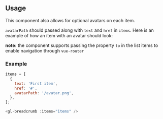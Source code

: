 ## Usage

This component also allows for optional avatars on each item.

`avatarPath` should passed along with `text` and `href` in `items`.
Here is an example of how an item with an avatar should look:

**note:** the component supports passing the property `to` in the list items to enable navigation
through `vue-router`

### Example

```js
items = [
  {
    text: 'First item',
    href: '#',
    avatarPath: '/avatar.png',
  },
];

<gl-breadcrumb :items="items" />
```
